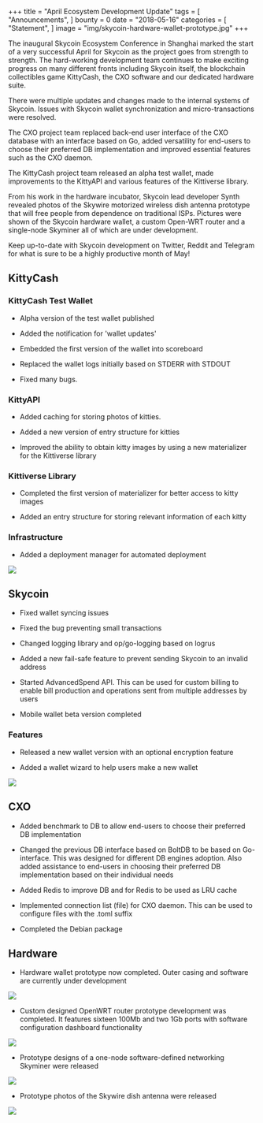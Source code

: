 +++
title = "April Ecosystem Development Update"
tags = [ "Announcements", ]
bounty = 0
date = "2018-05-16"
categories = [ "Statement", ]
image = "img/skycoin-hardware-wallet-prototype.jpg"
+++

The inaugural Skycoin Ecosystem Conference in Shanghai marked the start of a very successful April for Skycoin as the project goes from strength to strength. The hard-working development team continues to make exciting progress on many different fronts including Skycoin itself, the blockchain collectibles game KittyCash, the CXO software and our dedicated hardware suite.

There were multiple updates and changes made to the internal systems of Skycoin. Issues with Skycoin wallet synchronization and micro-transactions were resolved.

The CXO project team replaced back-end user interface of the CXO database with an interface based on Go, added versatility for end-users to choose their preferred DB implementation and improved essential features such as the CXO daemon.

The KittyCash project team released an alpha test wallet, made improvements to the KittyAPI and various features of the Kittiverse library.

From his work in the hardware incubator, Skycoin lead developer Synth revealed photos of the Skywire motorized wireless dish antenna prototype that will free people from dependence on traditional ISPs. Pictures were shown of the Skycoin hardware wallet, a custom Open-WRT router and a single-node Skyminer all of which are under development.

Keep up-to-date with Skycoin development on Twitter, Reddit and Telegram for what is sure to be a highly productive month of May!

KittyCash
---------

### KittyCash Test Wallet

-   Alpha version of the test wallet published

-   Added the notification for 'wallet updates'

-   Embedded the first version of the wallet into scoreboard

-   Replaced the wallet logs initially based on STDERR with STDOUT

-   Fixed many bugs.

### KittyAPI

-   Added caching for storing photos of kitties.

-   Added a new version of entry structure for kitties

-   Improved the ability to obtain kitty images by using a new materializer for the Kittiverse library

### Kittiverse Library

-   Completed the first version of materializer for better access to kitty images

-   Added an entry structure for storing relevant information of each kitty

### Infrastructure

-   Added a deployment manager for automated deployment

![](/img/april-ecosystem-update1.jpg)

Skycoin
-------

-   Fixed wallet syncing issues

-   Fixed the bug preventing small transactions

-   Changed logging library and op/go-logging based on logrus

-   Added a new fail-safe feature to prevent sending Skycoin to an invalid address

-   Started AdvancedSpend API. This can be used for custom billing to enable bill production and operations sent from multiple addresses by users

-   Mobile wallet beta version completed

### Features

-   Released a new wallet version with an optional encryption feature

-   Added a wallet wizard to help users make a new wallet

![](/img/april-ecosystem-update2.jpg)

CXO
---

-   Added benchmark to DB to allow end-users to choose their preferred DB implementation

-   Changed the previous DB interface based on BoltDB to be based on Go-interface. This was designed for different DB engines adoption. Also added assistance to end-users in choosing their preferred DB implementation based on their individual needs

-   Added Redis to improve DB and for Redis to be used as LRU cache

-   Implemented connection list (file) for CXO daemon. This can be used to configure files with the .toml suffix

-   Completed the Debian package

Hardware
--------

-   Hardware wallet prototype now completed. Outer casing and software are currently under development

![](/img/skycoin-hardware-wallet-prototype.jpg)

-   Custom designed OpenWRT router prototype development was completed. It features sixteen 100Mb and two 1Gb ports with software configuration dashboard functionality

![](/img/april-ecosystem-update3.jpg)

-   Prototype designs of a one-node software-defined networking Skyminer were released

![](/img/april-ecosystem-update4.jpg)

-   Prototype photos of the Skywire dish antenna were released

![](/img/april-ecosystem-update5.jpg)
